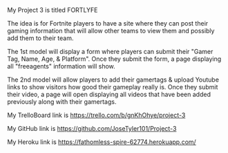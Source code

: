 My Project 3 is titled FORTLYFE

The idea is for Fortnite players to have a site where they can post their gaming information that will allow other teams to view them and possibly add them to their team.

The 1st model will display a form where players can submit their "Gamer Tag, Name, Age, & Platform".
Once they submit the form, a page displaying all "freeagents" information will show.

The 2nd model will allow players to add their gamertags & upload Youtube links to show visitors how good their gameplay really is.
Once they submit their video, a page will open displaying all videos that have been added previously along with their gamertags.

My TrelloBoard link is https://trello.com/b/gnKhOhye/project-3

My GitHub link is https://github.com/JoseTyler101/Project-3

My Heroku link is https://fathomless-spire-62774.herokuapp.com/





